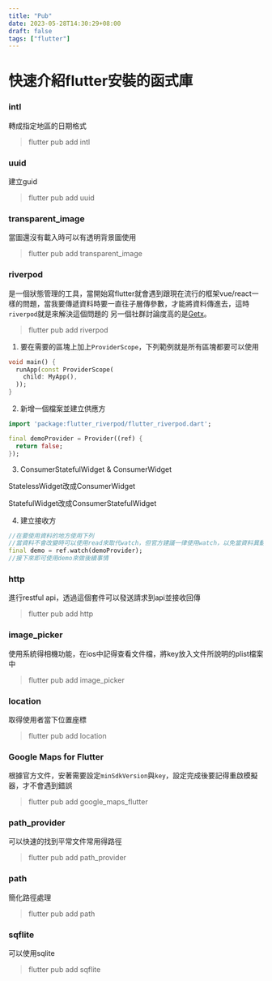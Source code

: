 ```yaml
---
title: "Pub"
date: 2023-05-28T14:30:29+08:00
draft: false
tags: ["flutter"]
---
```

# 快速介紹flutter安裝的函式庫

### intl
轉成指定地區的日期格式

> flutter pub add intl

### uuid
建立guid

> flutter pub add uuid

### transparent_image
當圖還沒有載入時可以有透明背景圖使用

> flutter pub add transparent_image

### riverpod
是一個狀態管理的工具，當開始寫flutter就會遇到跟現在流行的框架vue/react一樣的問題，當我要傳遞資料時要一直往子層傳參數，才能將資料傳進去，這時`riverpod`就是來解決這個問題的
另一個社群討論度高的是[Getx](https://pub.dev/packages/get)。

> flutter pub add riverpod

1. 要在需要的區塊上加上`ProviderScope`，下列範例就是所有區塊都要可以使用
```dart
void main() {
  runApp(const ProviderScope(
    child: MyApp(),
  ));
}
```
2. 新增一個檔案並建立供應方
```dart
import 'package:flutter_riverpod/flutter_riverpod.dart';

final demoProvider = Provider((ref) {
  return false;
});
```
3. ConsumerStatefulWidget & ConsumerWidget

StatelessWidget改成ConsumerWidget

StatefulWidget改成ConsumerStatefulWidget

4. 建立接收方
```dart
//在要使用資料的地方使用下列
//當資料不會改變時可以使用read來取代watch，但官方建議一律使用watch，以免當資料異動時，沒有修改到
final demo = ref.watch(demoProvider);
//接下來即可使用demo來做後續事情
```
### http
進行restful api，透過這個套件可以發送請求到api並接收回傳

> flutter pub add http

### image_picker
使用系統得相機功能，在ios中記得查看文件檔，將key放入文件所說明的plist檔案中

> flutter pub add image_picker

### location
取得使用者當下位置座標

> flutter pub add location

### Google Maps for Flutter
根據官方文件，安著需要設定`minSdkVersion`與`key`，設定完成後要記得重啟模擬器，才不會遇到錯誤
> flutter pub add google_maps_flutter

### path_provider

可以快速的找到平常文件常用得路徑

> flutter pub add path_provider
### path

簡化路徑處理

> flutter pub add path

### sqflite
可以使用sqlite

> flutter pub add sqflite